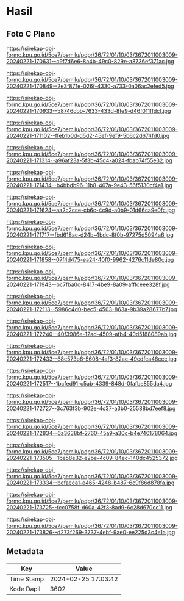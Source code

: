 # Hasil

## Foto C Plano

https://sirekap-obj-formc.kpu.go.id/5ce7/pemilu/pdpr/36/72/01/10/03/3672011003009-20240221-170631--c9f7d6e6-8a4b-49c0-829e-a8736ef371ac.jpg

https://sirekap-obj-formc.kpu.go.id/5ce7/pemilu/pdpr/36/72/01/10/03/3672011003009-20240221-170849--2e3f871e-026f-4330-a733-0a06ac2efed5.jpg

https://sirekap-obj-formc.kpu.go.id/5ce7/pemilu/pdpr/36/72/01/10/03/3672011003009-20240221-170933--58746cbb-7633-433d-8fe9-d46f011ffdcf.jpg

https://sirekap-obj-formc.kpu.go.id/5ce7/pemilu/pdpr/36/72/01/10/03/3672011003009-20240221-171102--ffeb1b0d-d5d2-45ef-9ef9-5b6c2d674fd0.jpg

https://sirekap-obj-formc.kpu.go.id/5ce7/pemilu/pdpr/36/72/01/10/03/3672011003009-20240221-171314--a96af23a-5f3b-45d4-a024-fbab74f55e32.jpg

https://sirekap-obj-formc.kpu.go.id/5ce7/pemilu/pdpr/36/72/01/10/03/3672011003009-20240221-171434--b4bbdb96-11b8-407a-9e43-56f5130cf4e1.jpg

https://sirekap-obj-formc.kpu.go.id/5ce7/pemilu/pdpr/36/72/01/10/03/3672011003009-20240221-171624--aa2c2cce-cb6c-4c9d-a0b9-01d66ca9e0fc.jpg

https://sirekap-obj-formc.kpu.go.id/5ce7/pemilu/pdpr/36/72/01/10/03/3672011003009-20240221-171717--fbd618ac-d24b-4bdc-8f0b-97275d5094a6.jpg

https://sirekap-obj-formc.kpu.go.id/5ce7/pemilu/pdpr/36/72/01/10/03/3672011003009-20240221-171858--07f4d475-ea24-40f0-9962-4276c11de80c.jpg

https://sirekap-obj-formc.kpu.go.id/5ce7/pemilu/pdpr/36/72/01/10/03/3672011003009-20240221-171943--bc7fba0c-8417-4be9-8a09-afffceee328f.jpg

https://sirekap-obj-formc.kpu.go.id/5ce7/pemilu/pdpr/36/72/01/10/03/3672011003009-20240221-172113--5986c4d0-bec5-4503-863a-9b39a28677b7.jpg

https://sirekap-obj-formc.kpu.go.id/5ce7/pemilu/pdpr/36/72/01/10/03/3672011003009-20240221-172240--40f3986e-12ad-4509-afb4-40d5188089ab.jpg

https://sirekap-obj-formc.kpu.go.id/5ce7/pemilu/pdpr/36/72/01/10/03/3672011003009-20240221-172433--68e573b6-5608-4af3-82ac-49cdfca46cec.jpg

https://sirekap-obj-formc.kpu.go.id/5ce7/pemilu/pdpr/36/72/01/10/03/3672011003009-20240221-172517--1bcfed91-c5ab-4339-848d-0fafbe855da4.jpg

https://sirekap-obj-formc.kpu.go.id/5ce7/pemilu/pdpr/36/72/01/10/03/3672011003009-20240221-172727--3c763f3b-902e-4c37-a3b0-25588bd7eef8.jpg

https://sirekap-obj-formc.kpu.go.id/5ce7/pemilu/pdpr/36/72/01/10/03/3672011003009-20240221-172834--6a3638bf-2760-45a9-a30c-b4e740178064.jpg

https://sirekap-obj-formc.kpu.go.id/5ce7/pemilu/pdpr/36/72/01/10/03/3672011003009-20240221-173505--1be58e32-e2be-4c09-84ec-140dc4525372.jpg

https://sirekap-obj-formc.kpu.go.id/5ce7/pemilu/pdpr/36/72/01/10/03/3672011003009-20240221-173334--befaeca1-e465-4248-b487-6c9f86d878fa.jpg

https://sirekap-obj-formc.kpu.go.id/5ce7/pemilu/pdpr/36/72/01/10/03/3672011003009-20240221-173725--fcc0758f-d60a-42f3-8ad9-6c28d670cc11.jpg

https://sirekap-obj-formc.kpu.go.id/5ce7/pemilu/pdpr/36/72/01/10/03/3672011003009-20240221-173826--d273f269-3737-4ebf-9ae0-ee225d3c4e1a.jpg


## Metadata

| Key        | Value               |
| ---------- | ------------------- |
| Time Stamp | 2024-02-25 17:03:42 |
| Kode Dapil | 3602                |



